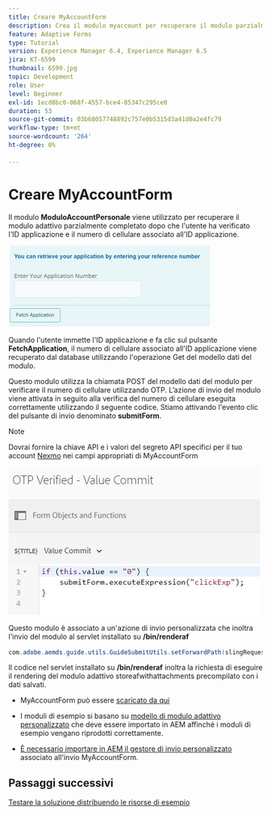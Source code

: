 ```yaml
---
title: Creare MyAccountForm
description: Crea il modulo myaccount per recuperare il modulo parzialmente completato in seguito alla verifica dell’ID applicazione e del numero di telefono.
feature: Adaptive Forms
type: Tutorial
version: Experience Manager 6.4, Experience Manager 6.5
jira: KT-6599
thumbnail: 6599.jpg
topic: Development
role: User
level: Beginner
exl-id: 1ecd8bc0-068f-4557-bce4-85347c295ce0
duration: 53
source-git-commit: 03b68057748892c757e0b5315d3a41d0a2e4fc79
workflow-type: tm+mt
source-wordcount: '264'
ht-degree: 0%

---
```


# Creare MyAccountForm

Il modulo **ModuloAccountPersonale** viene utilizzato per recuperare il modulo adattivo parzialmente completato dopo che l&#39;utente ha verificato l&#39;ID applicazione e il numero di cellulare associato all&#39;ID applicazione.

![modulo del mio account](assets/6599.JPG)

Quando l&#39;utente immette l&#39;ID applicazione e fa clic sul pulsante **FetchApplication**, il numero di cellulare associato all&#39;ID applicazione viene recuperato dal database utilizzando l&#39;operazione Get del modello dati del modulo.

Questo modulo utilizza la chiamata POST del modello dati del modulo per verificare il numero di cellulare utilizzando OTP. L’azione di invio del modulo viene attivata in seguito alla verifica del numero di cellulare eseguita correttamente utilizzando il seguente codice. Stiamo attivando l&#39;evento clic del pulsante di invio denominato **submitForm**.

>[!NOTE]
> Dovrai fornire la chiave API e i valori del segreto API specifici per il tuo account [Nexmo](https://dashboard.nexmo.com/) nei campi appropriati di MyAccountForm

![trigger-submit](assets/trigger-submit.JPG)



Questo modulo è associato a un&#39;azione di invio personalizzata che inoltra l&#39;invio del modulo al servlet installato su **/bin/renderaf**

```java
com.adobe.aemds.guide.utils.GuideSubmitUtils.setForwardPath(slingRequest,"/bin/renderaf",null,null);
```

Il codice nel servlet installato su **/bin/renderaf** inoltra la richiesta di eseguire il rendering del modulo adattivo storeafwithattachments precompilato con i dati salvati.


* MyAccountForm può essere [scaricato da qui](assets/my-account-form.zip)

* I moduli di esempio si basano su [modello di modulo adattivo personalizzato](assets/custom-template-with-page-component.zip) che deve essere importato in AEM affinché i moduli di esempio vengano riprodotti correttamente.

* [È necessario importare in AEM il gestore di invio personalizzato](assets/custom-submit-my-account-form.zip) associato all&#39;invio MyAccountForm.

## Passaggi successivi

[Testare la soluzione distribuendo le risorse di esempio](./deploy-this-sample.md)
